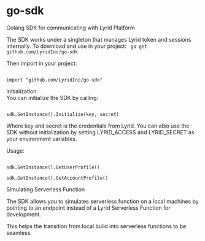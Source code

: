 # go-sdk
Golang SDK for communicating with Lyrid Platform

The SDK works under a singleton that manages Lyrid token and sessions internally. To download and use in your project:
<code>
go get github.com/LyridInc/go-sdk
</code>

Then import in your project:

<code>
import "github.com/LyridInc/go-sdk"
</code>

Initialization:
<br />
You can initialize the SDK by calling:

<code> 
sdk.GetInstance().Initialize(key, secret)
</code>

Where key and secret is the credentials from Lyrid. You can also use the SDK without initialization by setting LYRID_ACCESS and LYRID_SECRET as your environment variables.

Usage:

<code>
sdk.GetInstance().GetUserProfile()
</code>


<code>
sdk.GetInstance().GetAccountProfile()
</code>

Simulating Serverless Function

The SDK allows you to simulates serverless function on a local machines by pointing to an endpoint instead of a Lyrid Serverless Function for development.

This helps the transition from local build into serverless functions to be seamless.  